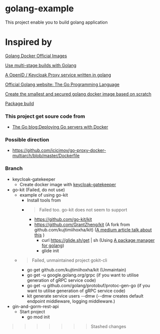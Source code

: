 # golang-example
This project enable you to build golang application

# Inspired by
[Golang Docker Official Images ](https://hub.docker.com/_/golang?tab=tags)

[Use multi-stage builds with Golang ](https://docs.docker.com/develop/develop-images/multistage-build/#use-multi-stage-builds)

[A OpenID / Keycloak Proxy service written in golang ](https://github.com/keycloak/keycloak-gatekeeper/blob/master/docs/building.md)

[Official Golang website: The Go Programming Language](https://go.googlesource.com/go)

[Create the smallest and secured golang docker image based on scratch](https://medium.com/@chemidy/create-the-smallest-and-secured-golang-docker-image-based-on-scratch-4752223b7324)

[Package build ](https://golang.org/pkg/go/build/)


### This project get soure code from 
- [The Go blog:Deploying Go servers with Docker](https://blog.golang.org/docker)

### Possible direction

- https://github.com/icicimov/go-proxy-docker-multiarch/blob/master/Dockerfile

### Branch


- keycloak-gatekeeper
  - Create docker image with [keycloak-gatekeeper](https://github.com/keycloak/keycloak-gatekeeper/blob/master/docs/building.md)
- go-kit (Failed, do not use)
  - example of using go-kit
    - Install tools from
    - > Failed too. go-kit does not seem to support
      - https://github.com/go-kit/kit
      - https://github.com/GrantZheng/kit (A fork from github.com/kujtimiihoxha/kit) ([A medium article talk about this](https://medium.com/@kujtimii.h/creating-a-todo-app-using-gokit-cli-20f066a58e1) )
         - curl https://glide.sh/get | sh  (Using [A package manager for golang](https://github.com/Masterminds/glide))
         - glide init
   - > Failed, unmaintained project gokit-cli
      - go get github.com/kujtimiihoxha/kit (Unmaintain)
      - go get -u google.golang.org/grpc (if you want to utilise generation of gRPC service code)
      - go get -u github.com/golang/protobuf/protoc-gen-go (if you want to utilise generation of gRPC service code)
      - kit generate service users --dmw (--dmw creates default endpoint middleware, logging middleware.)
- gin-and-gorm-rest-api
   - Start project
      -  go mod init
      
>>>>>>> Stashed changes
